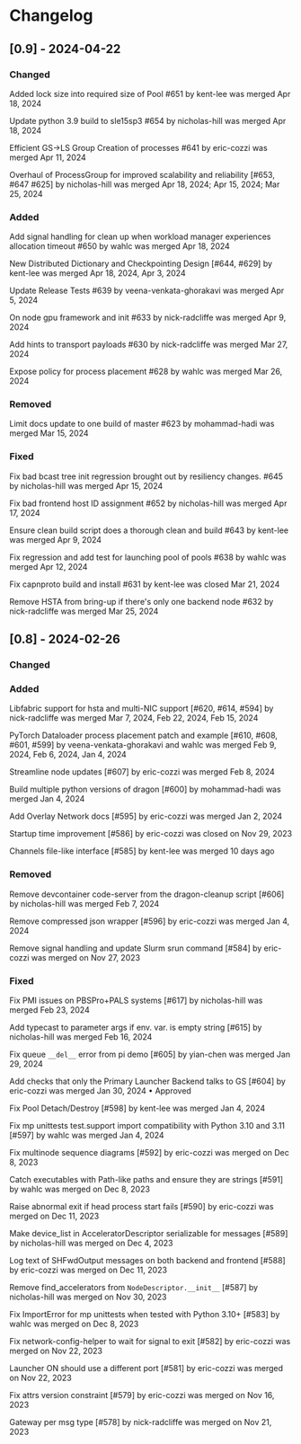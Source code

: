 # Changelog

## [0.9] - 2024-04-22


### Changed

Added lock size into required size of Pool #651 by kent-lee was merged Apr 18, 2024

Update python 3.9 build to sle15sp3 #654 by nicholas-hill was merged Apr 18, 2024 

Efficient GS->LS Group Creation of processes #641 by eric-cozzi was merged Apr 11, 2024

Overhaul of ProcessGroup for improved scalability and reliability [#653, #647 #625] by nicholas-hill was merged Apr 18, 2024; Apr 15, 2024; Mar 25, 2024


### Added

Add signal handling for clean up when workload manager experiences allocation timeout #650 by wahlc was merged Apr 18, 2024

New Distributed Dictionary and Checkpointing Design [#644, #629] by kent-lee was merged Apr 18, 2024, Apr 3, 2024

Update Release Tests #639 by veena-venkata-ghorakavi was merged Apr 5, 2024

On node gpu framework and init #633 by nick-radcliffe was merged Apr 9, 2024

Add hints to transport payloads #630 by nick-radcliffe was merged Mar 27, 2024

Expose policy for process placement #628 by wahlc was merged Mar 26, 2024

### Removed

Limit docs update to one build of master #623 by mohammad-hadi was merged Mar 15, 2024

### Fixed

Fix bad bcast tree init regression brought out by resiliency changes. #645 by nicholas-hill was merged Apr 15, 2024

Fix bad frontend host ID assignment #652 by nicholas-hill was merged Apr 17, 2024

Ensure clean build script does a thorough clean and build #643 by kent-lee was merged Apr 9, 2024

Fix regression and add test for launching pool of pools #638 by wahlc was merged Apr 12, 2024

Fix capnproto build and install #631 by kent-lee was closed Mar 21, 2024

Remove HSTA from bring-up if there's only one backend node #632 by nick-radcliffe was merged Mar 25, 2024

## [0.8] - 2024-02-26


### Changed

### Added

Libfabric support for hsta and multi-NIC support [#620, #614, #594] by nick-radcliffe was merged Mar 7, 2024, Feb 22, 2024, Feb 15, 2024 

PyTorch Dataloader process placement patch and example [#610, #608, #601, #599] by veena-venkata-ghorakavi and wahlc was merged Feb 9, 2024, Feb 6, 2024, Jan 4, 2024  

Streamline node updates [#607] by eric-cozzi was merged Feb 8, 2024 

Build multiple python versions of dragon [#600] by mohammad-hadi was merged Jan 4, 2024

Add Overlay Network docs [#595] by eric-cozzi was merged Jan 2, 2024

Startup time improvement [#586] by eric-cozzi was closed on Nov 29, 2023

Channels file-like interface [#585] by kent-lee was merged 10 days ago

### Removed

Remove devcontainer code-server from the dragon-cleanup script [#606] by nicholas-hill was merged Feb 7, 2024

Remove compressed json wrapper [#596] by eric-cozzi was merged Jan 4, 2024

Remove signal handling and update Slurm srun command [#584] by eric-cozzi was merged on Nov 27, 2023

### Fixed

Fix PMI issues on PBSPro+PALS systems [#617] by nicholas-hill was merged Feb 23, 2024

Add typecast to parameter args if env. var. is empty string [#615] by nicholas-hill was merged Feb 16, 2024

Fix queue `__del__` error from pi demo [#605] by yian-chen was merged Jan 29, 2024

Add checks that only the Primary Launcher Backend talks to GS [#604] by eric-cozzi was merged Jan 30, 2024 • Approved

Fix Pool Detach/Destroy [#598] by kent-lee was merged Jan 4, 2024

Fix mp unittests test.support import compatibility with Python 3.10 and 3.11 [#597] by wahlc was merged Jan 4, 2024

Fix multinode sequence diagrams [#592] by eric-cozzi was merged on Dec 8, 2023

Catch executables with Path-like paths and ensure they are strings [#591] by wahlc was merged on Dec 8, 2023

Raise abnormal exit if head process start fails [#590] by eric-cozzi was merged on Dec 11, 2023

Make device_list in AcceleratorDescriptor serializable for messages [#589] by nicholas-hill was merged on Dec 4, 2023

Log text of SHFwdOutput messages on both backend and frontend [#588] by eric-cozzi was merged on Dec 11, 2023

Remove find_accelerators from `NodeDescriptor.__init__` [#587] by nicholas-hill was merged on Nov 30, 2023

Fix ImportError for mp unittests when tested with Python 3.10+ [#583] by wahlc was merged on Dec 8, 2023

Fix network-config-helper to wait for signal to exit [#582] by eric-cozzi was merged on Nov 22, 2023

Launcher ON should use a different port [#581] by eric-cozzi was merged on Nov 22, 2023

Fix attrs version constraint [#579] by eric-cozzi was merged on Nov 16, 2023

Gateway per msg type [#578] by nick-radcliffe was merged on Nov 21, 2023
